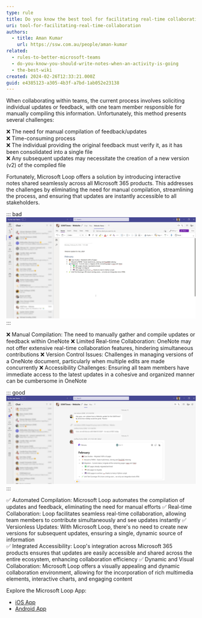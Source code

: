 ```yaml
---
type: rule
title: Do you know the best tool for facilitating real-time collaboration?
uri: tool-for-facilitating-real-time-collaboration
authors:
  - title: Aman Kumar
    url: https://ssw.com.au/people/aman-kumar
related:
  - rules-to-better-microsoft-teams
  - do-you-know-you-should-write-notes-when-an-activity-is-going
  - the-best-wiki
created: 2024-02-26T12:33:21.000Z
guid: e4385123-a305-4b3f-a7bd-1ab052e23138
---
```


When collaborating within teams, the current process involves soliciting individual updates or feedback, with one team member responsible for manually compiling this information. Unfortunately, this method presents several challenges:

❌ The need for manual compilation of feedback/updates  
❌ Time-consuming process  
❌ The individual providing the original feedback must verify it, as it has been consolidated into a single file  
❌ Any subsequent updates may necessitate the creation of a new version (v2) of the compiled file

Fortunately, Microsoft Loop offers a solution by introducing interactive notes shared seamlessly across all Microsoft 365 products. This addresses the challenges by eliminating the need for manual compilation, streamlining the process, and ensuring that updates are instantly accessible to all stakeholders.

<!--endintro-->

::: bad
![Figure: Bad example - Creating Notes in Microsoft OneNote](onenote-bad-example.jpg)
:::

❌ Manual Compilation: The need to manually gather and compile updates or feedback within OneNote
❌ Limited Real-time Collaboration: OneNote may not offer extensive real-time collaboration features, hindering simultaneous contributions
❌ Version Control Issues: Challenges in managing versions of a OneNote document, particularly when multiple edits are made concurrently
❌ Accessibility Challenges: Ensuring all team members have immediate access to the latest updates in a cohesive and organized manner can be cumbersome in OneNote

::: good
![Figure: Good example - Using Microsoft Loop for interactive update within Teams chat)](microsoft-loop-good-example.jpg)
:::

✅ Automated Compilation: Microsoft Loop automates the compilation of updates and feedback, eliminating the need for manual efforts
✅ Real-time Collaboration: Loop facilitates seamless real-time collaboration, allowing team members to contribute simultaneously and see updates instantly
✅ Versionless Updates: With Microsoft Loop, there's no need to create new versions for subsequent updates, ensuring a single, dynamic source of information  
✅ Integrated Accessibility: Loop's integration across Microsoft 365 products ensures that updates are easily accessible and shared across the entire ecosystem, enhancing collaboration efficiency
✅ Dynamic and Visual Collaboration: Microsoft Loop offers a visually appealing and dynamic collaboration environment, allowing for the incorporation of rich multimedia elements, interactive charts, and engaging content

Explore the Microsoft Loop App:

* [iOS App](https://apps.apple.com/au/app/microsoft-loop/id1637682491)
* [Android App](https://play.google.com/store/apps/details?id=com.microsoft.loop&hl=en&gl=US)
